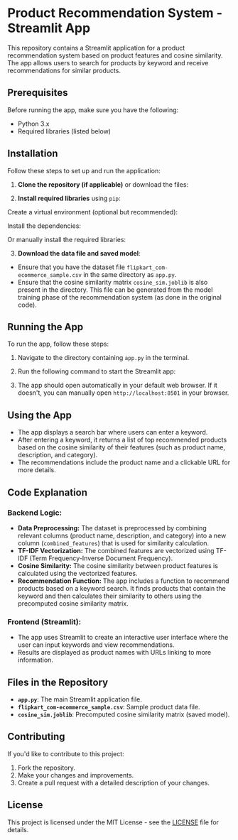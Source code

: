 # Product Recommendation System - Streamlit App

This repository contains a Streamlit application for a product recommendation system based on product features and cosine similarity. The app allows users to search for products by keyword and receive recommendations for similar products.

## Prerequisites

Before running the app, make sure you have the following:

- Python 3.x
- Required libraries (listed below)

## Installation

Follow these steps to set up and run the application:

1. **Clone the repository (if applicable)** or download the files:


2. **Install required libraries** using `pip`:

Create a virtual environment (optional but recommended):


Install the dependencies:


Or manually install the required libraries:


3. **Download the data file and saved model**:

- Ensure that you have the dataset file `flipkart_com-ecommerce_sample.csv` in the same directory as `app.py`.
- Ensure that the cosine similarity matrix `cosine_sim.joblib` is also present in the directory. This file can be generated from the model training phase of the recommendation system (as done in the original code).

## Running the App

To run the app, follow these steps:

1. Navigate to the directory containing `app.py` in the terminal.

2. Run the following command to start the Streamlit app:


3. The app should open automatically in your default web browser. If it doesn't, you can manually open `http://localhost:8501` in your browser.

## Using the App

- The app displays a search bar where users can enter a keyword.
- After entering a keyword, it returns a list of top recommended products based on the cosine similarity of their features (such as product name, description, and category).
- The recommendations include the product name and a clickable URL for more details.

## Code Explanation

### Backend Logic:
- **Data Preprocessing:** The dataset is preprocessed by combining relevant columns (product name, description, and category) into a new column (`combined_features`) that is used for similarity calculation.
- **TF-IDF Vectorization:** The combined features are vectorized using TF-IDF (Term Frequency-Inverse Document Frequency).
- **Cosine Similarity:** The cosine similarity between product features is calculated using the vectorized features.
- **Recommendation Function:** The app includes a function to recommend products based on a keyword search. It finds products that contain the keyword and then calculates their similarity to others using the precomputed cosine similarity matrix.

### Frontend (Streamlit):
- The app uses Streamlit to create an interactive user interface where the user can input keywords and view recommendations.
- Results are displayed as product names with URLs linking to more information.

## Files in the Repository

- **`app.py`**: The main Streamlit application file.
- **`flipkart_com-ecommerce_sample.csv`**: Sample product data file.
- **`cosine_sim.joblib`**: Precomputed cosine similarity matrix (saved model).

## Contributing

If you'd like to contribute to this project:

1. Fork the repository.
2. Make your changes and improvements.
3. Create a pull request with a detailed description of your changes.

## License

This project is licensed under the MIT License - see the [LICENSE](LICENSE) file for details.
